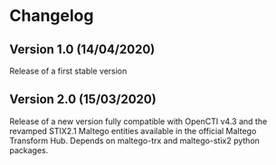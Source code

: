 # Changelog

## Version 1.0 (14/04/2020)

Release of a first stable version

## Version 2.0 (15/03/2020)

Release of a new version fully compatible with OpenCTI v4.3 and the revamped STIX2.1 Maltego entities available in the official Maltego Transform Hub.
Depends on maltego-trx and maltego-stix2 python packages.